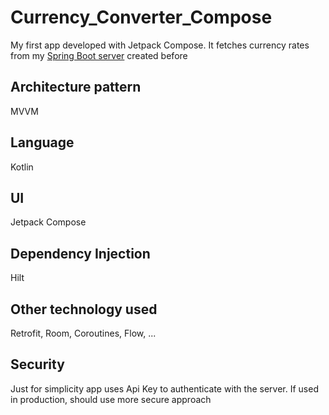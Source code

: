# Currency_Converter_Compose

My first app developed with Jetpack Compose. It fetches currency rates from my [Spring Boot server](https://github.com/maciekpawlowski1/currency_converter_spring) created before

## Architecture pattern
MVVM
## Language
Kotlin
## UI
Jetpack Compose
## Dependency Injection
Hilt
## Other technology used
Retrofit, Room, Coroutines, Flow, ...
## Security
Just for simplicity app uses Api Key to authenticate with the server. If used in production, should use more secure approach
